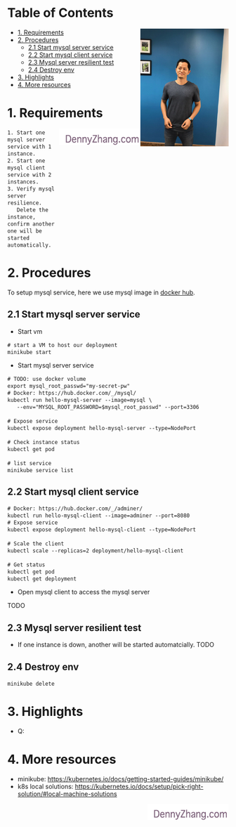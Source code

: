 Table of Contents
=================
<a href="https://www.dennyzhang.com"><img align="right" width="201" height="268" src="https://raw.githubusercontent.com/USDevOps/mywechat-slack-group/master/images/denny_201706.png"></a>

   * [1. Requirements](#1-requirements)
   * [2. Procedures](#2-procedures)
      * [2.1 Start mysql server service](#21-start-mysql-server-service)
      * [2.2 Start mysql client service](#22-start-mysql-client-service)
      * [2.3 Mysql server resilient test](#23-mysql-server-resilient-test)
      * [2.4 Destroy env](#24-destroy-env)
   * [3. Highlights](#3-highlights)
   * [4. More resources](#4-more-resources)

# 1. Requirements
<a href="https://www.dennyzhang.com"><img align="right" width="185" height="37" src="https://raw.githubusercontent.com/USDevOps/mywechat-slack-group/master/images/dns_small.png"></a>
```
1. Start one mysql server service with 1 instance.
2. Start one mysql client service with 2 instances.
3. Verify mysql server resilience.
   Delete the instance, confirm another one will be started automatically.
```

# 2. Procedures

To setup mysql service, here we use mysql image in [docker hub](https://hub.docker.com/_/mysql/).

## 2.1 Start mysql server service
- Start vm
```
# start a VM to host our deployment
minikube start
```

- Start mysql server service
```
# TODO: use docker volume
export mysql_root_passwd="my-secret-pw"
# Docker: https://hub.docker.com/_/mysql/
kubectl run hello-mysql-server --image=mysql \
   --env="MYSQL_ROOT_PASSWORD=$mysql_root_passwd" --port=3306

# Expose service
kubectl expose deployment hello-mysql-server --type=NodePort

# Check instance status
kubectl get pod

# list service
minikube service list
```

## 2.2 Start mysql client service
```
# Docker: https://hub.docker.com/_/adminer/
kubectl run hello-mysql-client --image=adminer --port=8080
# Expose service
kubectl expose deployment hello-mysql-client --type=NodePort

# Scale the client
kubectl scale --replicas=2 deployment/hello-mysql-client

# Get status
kubectl get pod
kubectl get deployment
```

- Open mysql client to access the mysql server

TODO

## 2.3 Mysql server resilient test
- If one instance is down, another will be started automatcially.
TODO

## 2.4 Destroy env
```
minikube delete
```

# 3. Highlights
- Q:

# 4. More resources
- minikube: https://kubernetes.io/docs/getting-started-guides/minikube/
- k8s local solutions: https://kubernetes.io/docs/setup/pick-right-solution/#local-machine-solutions

<a href="https://www.dennyzhang.com"><img align="right" width="185" height="37" src="https://raw.githubusercontent.com/USDevOps/mywechat-slack-group/master/images/dns_small.png"></a>
